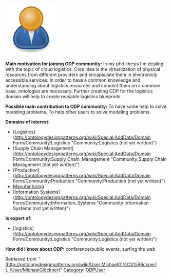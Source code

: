 [![Image:ODPUser.png](../images/a/a6/ODPUser.png)](../Image/ODPUser.png "Image:ODPUser.png")




  





__Main motivation for joining ODP community:__ In my phd-thesis I'm dealing with the topic of cloud logistics. Core idea is the virtualization of physical resources from different providers and encapsulate them in electronicly accessible services. In order to have a common knowledge and understanding about logistics resources and connect them on a common base, ontologies are necessary. Further creating ODP for the logistics domain will help to create reusable logistics blueprints.


__Possible main contribution to ODP community:__ To have some help to solve modeling problems, To help other users to solve modeling problems


__Domains of interest:__



* [Logistics](http://ontologydesignpatterns.org/wiki/Special:AddData/Domain Form/Community:Logistics "Community:Logistics (not yet written)")
* [Supply Chain Management](http://ontologydesignpatterns.org/wiki/Special:AddData/Domain Form/Community:Supply_Chain_Management "Community:Supply Chain Management (not yet written)")
* [Production](http://ontologydesignpatterns.org/wiki/Special:AddData/Domain Form/Community:Production "Community:Production (not yet written)")
* [Manufacturing](../Community/Manufacturing "Community:Manufacturing")
* [Information Systems](http://ontologydesignpatterns.org/wiki/Special:AddData/Domain Form/Community:Information_Systems "Community:Information Systems (not yet written)")


__Is expert of:__



* [logistics](http://ontologydesignpatterns.org/wiki/Special:AddData/Domain Form/Community:Logistics "Community:Logistics (not yet written)")


__How did I know about ODP:__ conference/public events, surfing the web






Retrieved from "[http://ontologydesignpatterns.org/wiki/User:MichaelGl%C3%B6ckner](../User/MichaelGlöckner)"
 [Category](http://ontologydesignpatterns.org/wiki/Special:Categories "Special:Categories"): [ODPUser](../Category/ODPUser "Category:ODPUser")
